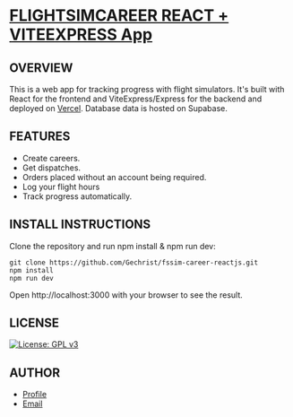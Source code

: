 # [FLIGHTSIMCAREER REACT + VITEEXPRESS App](https://next-js-hypermarket-eshop.vercel.app/)

## OVERVIEW

This is a web app for tracking progress with flight simulators. It's built with React for the frontend and ViteExpress/Express for the backend and deployed on [Vercel](https://next-js-imdb.vercel.app). Database data is hosted on Supabase.

## FEATURES

- Create careers.
- Get dispatches.
- Orders placed without an account being required.
- Log your flight hours
- Track progress automatically.

## INSTALL INSTRUCTIONS

Clone the repository and run npm install & npm run dev:

```
git clone https://github.com/Gechrist/fssim-career-reactjs.git
npm install
npm run dev

```

Open http://localhost:3000 with your browser to see the result.

## LICENSE

[![License: GPL v3](https://img.shields.io/badge/License-GPLv3-blue.svg)](https://www.gnu.org/licenses/gpl-3.0)

## AUTHOR

- [Profile](https://github.com/Gechrist/)
- [Email](mailto:gchris@hotmail.co.uk)
